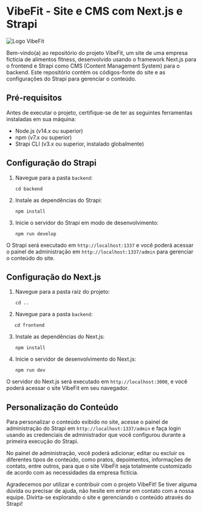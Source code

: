 # VibeFit - Site e CMS com Next.js e Strapi

![Logo VibeFit](https://github.com/Luiss1569/vibe-fit/assets/39037985/3d3c1c48-47fe-45a1-897b-a9dfc707c009)

Bem-vindo(a) ao repositório do projeto VibeFit, um site de uma empresa fictícia de alimentos fitness, desenvolvido usando o framework Next.js para o frontend e Strapi como CMS (Content Management System) para o backend. Este repositório contém os códigos-fonte do site e as configurações do Strapi para gerenciar o conteúdo.

## Pré-requisitos

Antes de executar o projeto, certifique-se de ter as seguintes ferramentas instaladas em sua máquina:

- Node.js (v14.x ou superior)
- npm (v7.x ou superior)
- Strapi CLI (v3.x ou superior, instalado globalmente)

## Configuração do Strapi

1. Navegue para a pasta `backend`:
   ```
   cd backend
   ```

2. Instale as dependências do Strapi:
   ```
   npm install
   ```

3. Inicie o servidor do Strapi em modo de desenvolvimento:
   ```
   npm run develop
   ```

O Strapi será executado em `http://localhost:1337` e você poderá acessar o painel de administração em `http://localhost:1337/admin` para gerenciar o conteúdo do site.

## Configuração do Next.js

1. Navegue para a pasta raiz do projeto:
   ```
   cd ..
   ```
2. Navegue para a pasta `backend`:
```
   cd frontend
```

3. Instale as dependências do Next.js:
   ```
   npm install
   ```

4. Inicie o servidor de desenvolvimento do Next.js:
   ```
   npm run dev
   ```

O servidor do Next.js será executado em `http://localhost:3000`, e você poderá acessar o site VibeFit em seu navegador.

## Personalização do Conteúdo

Para personalizar o conteúdo exibido no site, acesse o painel de administração do Strapi em `http://localhost:1337/admin` e faça login usando as credenciais de administrador que você configurou durante a primeira execução do Strapi.

No painel de administração, você poderá adicionar, editar ou excluir os diferentes tipos de conteúdo, como pratos, depoimentos, informações de contato, entre outros, para que o site VibeFit seja totalmente customizado de acordo com as necessidades da empresa fictícia.

Agradecemos por utilizar e contribuir com o projeto VibeFit! Se tiver alguma dúvida ou precisar de ajuda, não hesite em entrar em contato com a nossa equipe. Divirta-se explorando o site e gerenciando o conteúdo através do Strapi!

